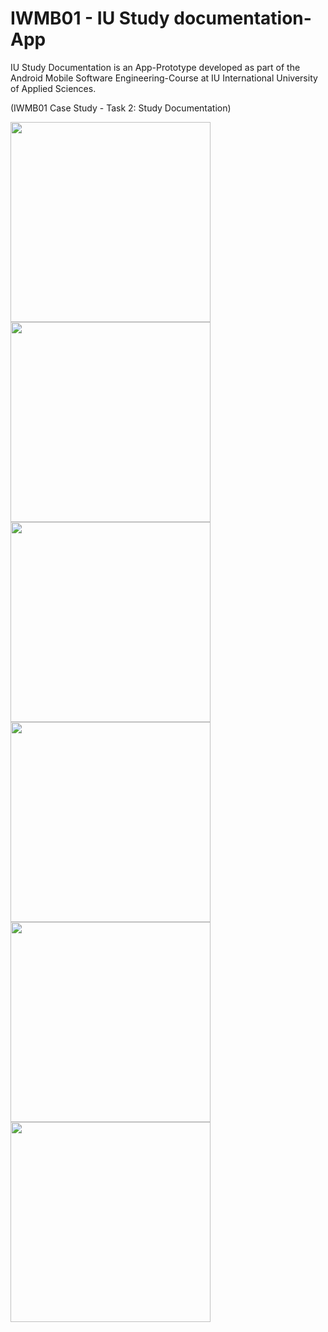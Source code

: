 # IWMB01 - IU Study documentation-App

IU Study Documentation is an App-Prototype developed as part of the Android Mobile Software Engineering-Course at IU International University of Applied Sciences.

(IWMB01 Case Study - Task 2: Study Documentation)

<img src="https://github.com/eckesru/IWMB01_IU_Studiendokumentation/assets/38622979/0bb86832-502f-4ddd-a16e-fede01f1a073" width="320">
<img src="https://github.com/eckesru/IWMB01_IU_Studiendokumentation/assets/38622979/c3ad9390-086f-477f-836d-175f444f7acb" width="320">
<br>
<img src="https://github.com/eckesru/IWMB01_IU_Studiendokumentation/assets/38622979/ab0556df-b7ea-4d8e-89bb-b7c9155c7c89" width="320">
<img src="https://github.com/eckesru/IWMB01_IU_Studiendokumentation/assets/38622979/981f3fff-cd14-4d00-91de-3c45863ea524" width="320">
<br>
<img src="https://github.com/eckesru/IWMB01_IU_Studiendokumentation/assets/38622979/cfa169f3-3de2-48e2-aa44-3078ca095a6b" width="320">
<img src="https://github.com/eckesru/IWMB01_IU_Studiendokumentation/assets/38622979/aab5954e-6627-4821-8a99-466a6fed4382" width="320">

